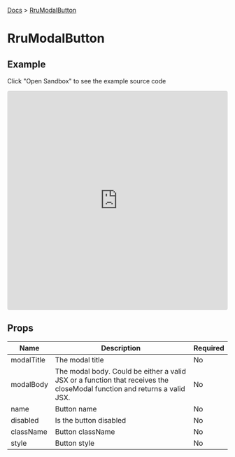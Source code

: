 [Docs](/docs) > [RruModalButton](/docs/components/RruModalButton)

# RruModalButton

## Example

Click "Open Sandbox" to see the example source code

<iframe src="https://codesandbox.io/embed/rrumodalbutton-58q21j?autoresize=1&fontsize=14&theme=dark&view=preview"
  style="width:100%; height:500px; border:0; border-radius: 4px; overflow:hidden;"
  title="RruModalButton"
  allow="accelerometer; ambient-light-sensor; camera; encrypted-media; geolocation; gyroscope; hid; microphone; midi; payment; usb; vr; xr-spatial-tracking"
  sandbox="allow-forms allow-modals allow-popups allow-presentation allow-same-origin allow-scripts"
></iframe>

## Props

| Name       | Description                                                                                                              | Required |
| ---------- | ------------------------------------------------------------------------------------------------------------------------ | -------- |
| modalTitle | The modal title                                                                                                          | No       |
| modalBody  | The modal body. Could be either a valid JSX or a function that receives the closeModal function and returns a valid JSX. | No       |
| name       | Button name                                                                                                              | No       |
| disabled   | Is the button disabled                                                                                                   | No       |
| className  | Button className                                                                                                         | No       |
| style      | Button style                                                                                                             | No       |
